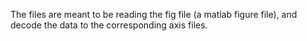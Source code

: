 The files are meant to be reading the fig file (a matlab figure file), and decode the data to the corresponding axis files. 
